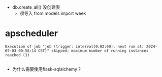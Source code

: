 - db.create_all() 没创建表
    - 须导入 from models import week



# apscheduler

```
Execution of job "job (trigger: interval[0:02:00], next run at: 2024-07-03 00:58:14 CST)" skipped: maximum number of running instances reached (1)


```

- 为什么需要使用flask-sqlalchemy？
